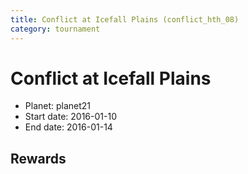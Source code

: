 ```yaml
---
title: Conflict at Icefall Plains (conflict_hth_08)
category: tournament
---
```

# Conflict at Icefall Plains

  * Planet: planet21
  * Start date: 2016-01-10
  * End date: 2016-01-14

## Rewards

